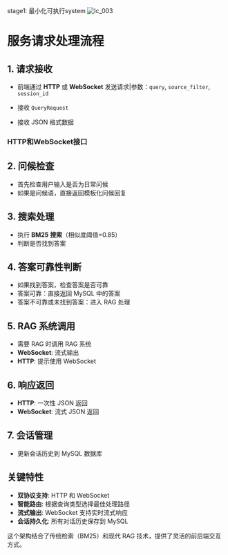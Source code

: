 stage1: 最小化可执行system
![lc_003](E:\xun\Project\ai\项目\RAG\代码\rag_myself\readings\pic\lc_03.png)

# 服务请求处理流程

## 1. 请求接收

- 前端通过 **HTTP** 或 **WebSocket** 发送请求|参数：`query`, `source_filter`, `session_id`

- 接收 `QueryRequest` 

- 接收 JSON 格式数据

### HTTP和WebSocket接口



## 2. 问候检查

- 首先检查用户输入是否为日常问候
- 如果是问候语，直接返回模板化问候回复

## 3. 搜索处理

- 执行 **BM25 搜索**（相似度阈值=0.85）
- 判断是否找到答案

## 4. 答案可靠性判断

- 如果找到答案，检查答案是否可靠
- 答案可靠：直接返回 MySQL 中的答案
- 答案不可靠或未找到答案：进入 RAG 处理

## 5. RAG 系统调用

- 需要 RAG 时调用 RAG 系统
- **WebSocket**: 流式输出
- **HTTP**: 提示使用 WebSocket

## 6. 响应返回

- **HTTP**: 一次性 JSON 返回
- **WebSocket**: 流式 JSON 返回

## 7. 会话管理

- 更新会话历史到 MySQL 数据库

## 关键特性

- **双协议支持**: HTTP 和 WebSocket
- **智能路由**: 根据查询类型选择最佳处理路径
- **流式输出**: WebSocket 支持实时流式响应
- **会话持久化**: 所有对话历史保存到 MySQL

这个架构结合了传统检索（BM25）和现代 RAG 技术，提供了灵活的前后端交互方式。

